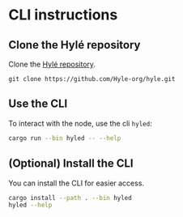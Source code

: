 # CLI instructions

## Clone the Hylé repository

Clone the [Hylé repository](https://github.com/Hyle-org/hyle).

```git
git clone https://github.com/Hyle-org/hyle.git
```

## Use the CLI

To interact with the node, use the cli `hyled`:

```bash
cargo run --bin hyled -- --help
```

## (Optional) Install the CLI

You can install the CLI for easier access.

```bash
cargo install --path . --bin hyled
hyled --help
```
